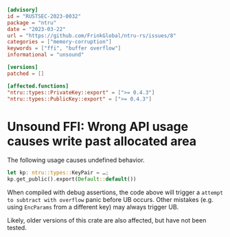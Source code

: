 ```toml
[advisory]
id = "RUSTSEC-2023-0032"
package = "ntru"
date = "2023-03-22"
url = "https://github.com/FrinkGlobal/ntru-rs/issues/8"
categories = ["memory-corruption"]
keywords = ["ffi", "buffer overflow"]
informational = "unsound"

[versions]
patched = []

[affected.functions]
"ntru::types::PrivateKey::export" = [">= 0.4.3"]
"ntru::types::PublicKey::export" = [">= 0.4.3"]
```

# Unsound FFI: Wrong API usage causes write past allocated area

The following usage causes undefined behavior.
```rust
let kp: ntru::types::KeyPair = …;
kp.get_public().export(Default::default())
```

When compiled with debug assertions, the code above will trigger a `attempt to subtract with overflow` panic before UB occurs.
Other mistakes (e.g. using `EncParams` from a different key) may always trigger UB.

Likely, older versions of this crate are also affected, but have not been tested.
